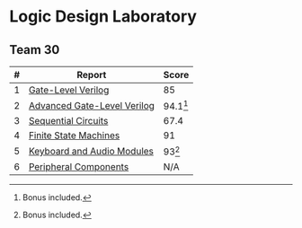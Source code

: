 # Logic Design Laboratory
## Team 30

| \#  | Report                                                                    | Score      |
| --- | ------------------------------------------------------------------------- |:---------- |
| 1   | [Gate-Level Verilog](https://www.overleaf.com/read/pwpfjpykvvpy)          | $85$       |
| 2   | [Advanced Gate-Level Verilog](https://www.overleaf.com/read/knrhyqcztnmf) | $94.1$[^*] |
| 3   | [Sequential Circuits](https://www.overleaf.com/read/dvgqsmwczqvs)         | $67.4$     |
| 4   | [Finite State Machines](https://www.overleaf.com/read/rhkyrmdncsbx)       | $91$       |
| 5   | [Keyboard and Audio Modules](https://www.overleaf.com/read/jqkjmpkgmgdg)  | $93$[^*]   |
| 6   | [Peripheral Components](https://www.overleaf.com/read/cnhmvxjzybmn)       | N/A        |

[^*]: Bonus included.
